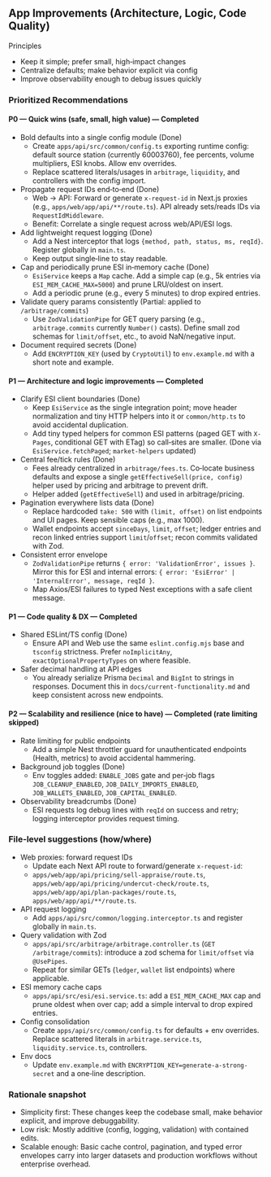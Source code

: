 ## App Improvements (Architecture, Logic, Code Quality)

Principles

- Keep it simple; prefer small, high‑impact changes
- Centralize defaults; make behavior explicit via config
- Improve observability enough to debug issues quickly

### Prioritized Recommendations

#### P0 — Quick wins (safe, small, high value) — Completed

- Bold defaults into a single config module (Done)
  - Create `apps/api/src/common/config.ts` exporting runtime config: default source station (currently 60003760), fee percents, volume multipliers, ESI knobs. Allow env overrides.
  - Replace scattered literals/usages in `arbitrage`, `liquidity`, and controllers with the config import.
- Propagate request IDs end‑to‑end (Done)
  - Web → API: Forward or generate `x-request-id` in Next.js proxies (e.g., `apps/web/app/api/**/route.ts`). API already sets/reads IDs via `RequestIdMiddleware`.
  - Benefit: Correlate a single request across web/API/ESI logs.
- Add lightweight request logging (Done)
  - Add a Nest interceptor that logs `{method, path, status, ms, reqId}`. Register globally in `main.ts`.
  - Keep output single‑line to stay readable.
- Cap and periodically prune ESI in‑memory cache (Done)
  - `EsiService` keeps a `Map` cache. Add a simple cap (e.g., 5k entries via `ESI_MEM_CACHE_MAX=5000`) and prune LRU/oldest on insert.
  - Add a periodic prune (e.g., every 5 minutes) to drop expired entries.
- Validate query params consistently (Partial: applied to `/arbitrage/commits`)
  - Use `ZodValidationPipe` for GET query parsing (e.g., `arbitrage.commits` currently `Number()` casts). Define small zod schemas for `limit/offset`, etc., to avoid NaN/negative input.
- Document required secrets (Done)
  - Add `ENCRYPTION_KEY` (used by `CryptoUtil`) to `env.example.md` with a short note and example.

#### P1 — Architecture and logic improvements — Completed

- Clarify ESI client boundaries (Done)
  - Keep `EsiService` as the single integration point; move header normalization and tiny HTTP helpers into it or `common/http.ts` to avoid accidental duplication.
  - Add tiny typed helpers for common ESI patterns (paged GET with `X-Pages`, conditional GET with ETag) so call‑sites are smaller. (Done via `EsiService.fetchPaged`; `market-helpers` updated)
- Central fee/tick rules (Done)
  - Fees already centralized in `arbitrage/fees.ts`. Co‑locate business defaults and expose a single `getEffectiveSell(price, config)` helper used by pricing and arbitrage to prevent drift.
  - Helper added (`getEffectiveSell`) and used in arbitrage/pricing.
- Pagination everywhere lists data (Done)
  - Replace hardcoded `take: 500` with `(limit, offset)` on list endpoints and UI pages. Keep sensible caps (e.g., max 1000).
  - Wallet endpoints accept `sinceDays`, `limit`, `offset`; ledger entries and recon linked entries support `limit`/`offset`; recon commits validated with Zod.
- Consistent error envelope
  - `ZodValidationPipe` returns `{ error: 'ValidationError', issues }`. Mirror this for ESI and internal errors: `{ error: 'EsiError' | 'InternalError', message, reqId }`.
  - Map Axios/ESI failures to typed Nest exceptions with a safe client message.

#### P1 — Code quality & DX — Completed

- Shared ESLint/TS config (Done)
  - Ensure API and Web use the same `eslint.config.mjs` base and `tsconfig` strictness. Prefer `noImplicitAny`, `exactOptionalPropertyTypes` on where feasible.
- Safer decimal handling at API edges
  - You already serialize Prisma `Decimal` and `BigInt` to strings in responses. Document this in `docs/current-functionality.md` and keep consistent across new endpoints.

#### P2 — Scalability and resilience (nice to have) — Completed (rate limiting skipped)

- Rate limiting for public endpoints
  - Add a simple Nest throttler guard for unauthenticated endpoints (Health, metrics) to avoid accidental hammering.
- Background job toggles (Done)
  - Env toggles added: `ENABLE_JOBS` gate and per‑job flags `JOB_CLEANUP_ENABLED`, `JOB_DAILY_IMPORTS_ENABLED`, `JOB_WALLETS_ENABLED`, `JOB_CAPITAL_ENABLED`.
- Observability breadcrumbs (Done)
  - ESI requests log debug lines with `reqId` on success and retry; logging interceptor provides request timing.

### File‑level suggestions (how/where)

- Web proxies: forward request IDs
  - Update each Next API route to forward/generate `x-request-id`:
  - `apps/web/app/api/pricing/sell-appraise/route.ts`, `apps/web/app/api/pricing/undercut-check/route.ts`, `apps/web/app/api/plan-packages/route.ts`, `apps/web/app/api/**/route.ts`.
- API request logging
  - Add `apps/api/src/common/logging.interceptor.ts` and register globally in `main.ts`.
- Query validation with Zod
  - `apps/api/src/arbitrage/arbitrage.controller.ts` (`GET /arbitrage/commits`): introduce a zod schema for `limit/offset` via `@UsePipes`.
  - Repeat for similar GETs (`ledger`, `wallet` list endpoints) where applicable.
- ESI memory cache caps
  - `apps/api/src/esi/esi.service.ts`: add a `ESI_MEM_CACHE_MAX` cap and prune oldest when over cap; add a simple interval to drop expired entries.
- Config consolidation
  - Create `apps/api/src/common/config.ts` for defaults + env overrides. Replace scattered literals in `arbitrage.service.ts`, `liquidity.service.ts`, controllers.
- Env docs
  - Update `env.example.md` with `ENCRYPTION_KEY=generate-a-strong-secret` and a one‑line description.

### Rationale snapshot

- Simplicity first: These changes keep the codebase small, make behavior explicit, and improve debuggability.
- Low risk: Mostly additive (config, logging, validation) with contained edits.
- Scalable enough: Basic cache control, pagination, and typed error envelopes carry into larger datasets and production workflows without enterprise overhead.
